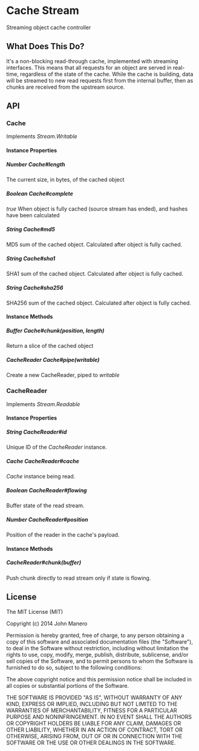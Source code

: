 Cache Stream
============
Streaming object cache controller

## What Does This Do?
It's a non-blocking read-through cache, implemented with streaming interfaces.
This means that all requests for an object are served in real-time, regardless
of the state of the cache. While the cache is building, data will be streamed
to new read requests first from the internal buffer, then as chunks are received
from the upstream source.

## API
### Cache
  Implements _Stream.Writable_

#### Instance Properties
##### _Number_ **Cache#length**
  The current size, in bytes, of the cached object

##### _Boolean_ **Cache#complete**
  _true_ When object is fully cached (source stream has ended), and hashes have
  been calculated

##### _String_ **Cache#md5**
  MD5 sum of the cached object. Calculated after object is fully cached.

##### _String_ **Cache#sha1**
  SHA1 sum of the cached object. Calculated after object is fully cached.

##### _String_ **Cache#sha256**
  SHA256 sum of the cached object. Calculated after object is fully cached.

#### Instance Methods
##### _Buffer_ **Cache#chunk(position, length)**
  Return a slice of the cached object

##### _CacheReader_ **Cache#pipe(writable)**
  Create a new CacheReader, piped to _writable_

### CacheReader
  Implements _Stream.Readable_

#### Instance Properties
##### _String_ **CacheReader#id**
  Unique ID of the _CacheReader_ instance.

##### _Cache_ **CacheReader#cache**
  _Cache_ instance being read.

##### _Boolean_ **CacheReader#flowing**
  Buffer state of the read stream.

##### _Number_ **CacheReader#position**
  Position of the reader in the cache's payload.

#### Instance Methods
##### **CacheReader#chunk(buffer)**
  Push chunk directly to read stream only if state is flowing.

## License
  The MIT License (MIT)

  Copyright (c) 2014 John Manero

  Permission is hereby granted, free of charge, to any person obtaining a copy
  of this software and associated documentation files (the "Software"), to deal
  in the Software without restriction, including without limitation the rights
  to use, copy, modify, merge, publish, distribute, sublicense, and/or sell
  copies of the Software, and to permit persons to whom the Software is
  furnished to do so, subject to the following conditions:

  The above copyright notice and this permission notice shall be included in
  all copies or substantial portions of the Software.

  THE SOFTWARE IS PROVIDED "AS IS", WITHOUT WARRANTY OF ANY KIND, EXPRESS OR
  IMPLIED, INCLUDING BUT NOT LIMITED TO THE WARRANTIES OF MERCHANTABILITY,
  FITNESS FOR A PARTICULAR PURPOSE AND NONINFRINGEMENT. IN NO EVENT SHALL THE
  AUTHORS OR COPYRIGHT HOLDERS BE LIABLE FOR ANY CLAIM, DAMAGES OR OTHER
  LIABILITY, WHETHER IN AN ACTION OF CONTRACT, TORT OR OTHERWISE, ARISING FROM,
  OUT OF OR IN CONNECTION WITH THE SOFTWARE OR THE USE OR OTHER DEALINGS IN
  THE SOFTWARE.

